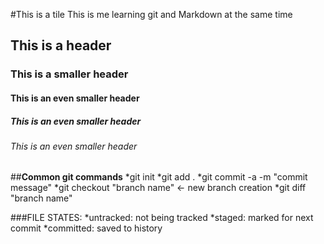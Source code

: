 #This is a tile
This is me learning git and Markdown at the same time
## This is a header
### This is a smaller header
#### This is an even smaller header
##### This is an even smaller header
###### This is an even smaller header

##**Common git commands**
*git init
*git add .
*git commit -a -m "commit message"
*git checkout "branch name" <- new branch creation
*git diff "branch name"

###FILE STATES:
*untracked: not being tracked
*staged: marked for next commit
*committed: saved to history
